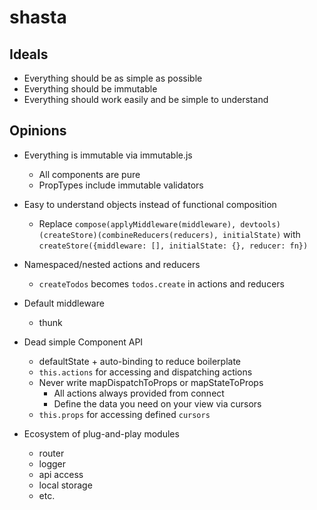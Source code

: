 # shasta

## Ideals

- Everything should be as simple as possible
- Everything should be immutable
- Everything should work easily and be simple to understand

## Opinions

- Everything is immutable via immutable.js
  - All components are pure
  - PropTypes include immutable validators

- Easy to understand objects instead of functional composition
  - Replace `compose(applyMiddleware(middleware), devtools)(createStore)(combineReducers(reducers), initialState)` with `createStore({middleware: [], initialState: {}, reducer: fn})`

- Namespaced/nested actions and reducers
  - `createTodos` becomes `todos.create` in actions and reducers

- Default middleware
  - thunk

- Dead simple Component API
  - defaultState + auto-binding to reduce boilerplate
  - `this.actions` for accessing and dispatching actions
  - Never write mapDispatchToProps or mapStateToProps
    - All actions always provided from connect
    - Define the data you need on your view via cursors
  - `this.props` for accessing defined `cursors`

- Ecosystem of plug-and-play modules
  - router
  - logger
  - api access
  - local storage
  - etc.
